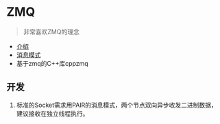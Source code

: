 # ZMQ
> 非常喜欢ZMQ的理念

* [介绍](https://dongshao.blog.csdn.net/article/details/105984928)
* [消息模式](https://blog.csdn.net/qq_41453285/article/details/106865539)
* 基于zmq的C++库cppzmq

## 开发
1. 标准的Socket需求用PAIR的消息模式，两个节点双向异步收发二进制数据，建议接收在独立线程执行。
